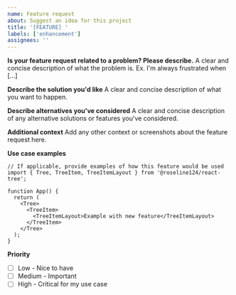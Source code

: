 ```yaml
---
name: Feature request
about: Suggest an idea for this project
title: '[FEATURE] '
labels: ['enhancement']
assignees: ''
---
```


**Is your feature request related to a problem? Please describe.**
A clear and concise description of what the problem is. Ex. I'm always frustrated when [...]

**Describe the solution you'd like**
A clear and concise description of what you want to happen.

**Describe alternatives you've considered**
A clear and concise description of any alternative solutions or features you've considered.

**Additional context**
Add any other context or screenshots about the feature request here.

**Use case examples**

```tsx
// If applicable, provide examples of how this feature would be used
import { Tree, TreeItem, TreeItemLayout } from '@roseline124/react-tree';

function App() {
  return (
    <Tree>
      <TreeItem>
        <TreeItemLayout>Example with new feature</TreeItemLayout>
      </TreeItem>
    </Tree>
  );
}
```

**Priority**

- [ ] Low - Nice to have
- [ ] Medium - Important
- [ ] High - Critical for my use case
